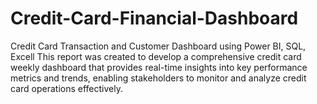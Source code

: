 # Credit-Card-Financial-Dashboard
Credit Card Transaction and Customer Dashboard using Power BI, SQL, Excell
This report was created to 
develop a comprehensive credit
card weekly dashboard that
provides real-time insights into key
performance metrics and trends,
enabling stakeholders to monitor
and analyze credit card operations
effectively.
